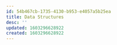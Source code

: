 ```yaml
---
id: 54b467cb-1735-4130-b953-e4057a5b25ea
title: Data Structures
desc: ''
updated: 1603296628922
created: 1603296628922
---
```


